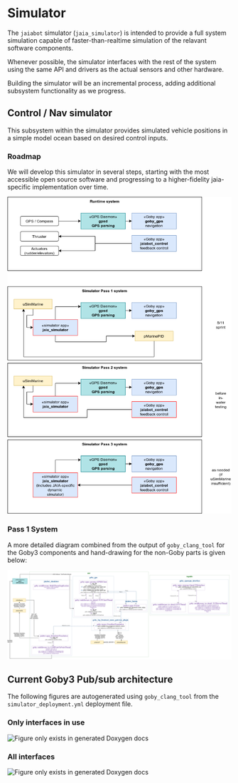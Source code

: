 # Simulator

The `jaiabot` simulator (`jaia_simulator`) is intended to provide a full system simulation capable of faster-than-realtime simulation of the relavant software components.

Whenever possible, the simulator interfaces with the rest of the system using the same API and drivers as the actual sensors and other hardware.

Building the simulator will be an incremental process, adding additional subsystem functionality as we progress.

## Control / Nav simulator

This subsystem within the simulator provides simulated vehicle positions in a simple model ocean based on desired control inputs.

### Roadmap

We will develop this simulator in several steps, starting with the most accessible open source software and progressing to a higher-fidelity jaia-specific implementation over time.

![](../figures/jaia-control_nav-simulator-roadmap.png)

### Pass 1 System

A more detailed diagram combined from the output of `goby_clang_tool` for the Goby3 components and hand-drawing for the non-Goby parts is given below:

![](../figures/jaia-control_nav-simulator-pass1-detailed.png)

## Current Goby3 Pub/sub architecture

The following figures are autogenerated using `goby_clang_tool` from the `simulator_deployment.yml` deployment file.

### Only interfaces in use

![Figure only exists in generated Doxygen docs](../figures/simulation_interfaces.svg)

### All interfaces

![Figure only exists in generated Doxygen docs](../figures/simulation_interfaces_inc_unused.svg)
